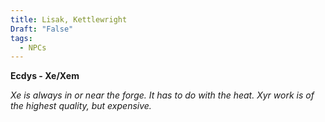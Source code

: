 ```yaml
---
title: Lisak, Kettlewright
Draft: "False"
tags:
  - NPCs
---
```

**Ecdys - Xe/Xem**

*Xe is always in or near the forge. It has to do with the heat. Xyr work is of the highest quality, but expensive.*

